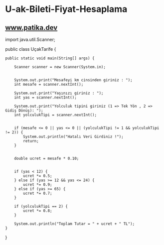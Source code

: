 # U-ak-Bileti-Fiyat-Hesaplama
www.patika.dev
-----------------------------


import java.util.Scanner;

public class UçakTarife {

    public static void main(String[] args) {

        Scanner scanner = new Scanner(System.in);

        
        System.out.print("Mesafeyi km cinsinden giriniz : ");
        int mesafe = scanner.nextInt();

        System.out.print("Yaşınızı giriniz : ");
        int yas = scanner.nextInt();

        System.out.print("Yolculuk tipini giriniz (1 => Tek Yön , 2 => Gidiş Dönüş): ");
        int yolculukTipi = scanner.nextInt();

        
        if (mesafe <= 0 || yas <= 0 || (yolculukTipi != 1 && yolculukTipi != 2)) {
            System.out.println("Hatalı Veri Girdiniz !");
            return;
        }

        
        double ucret = mesafe * 0.10;

        
        if (yas < 12) {
            ucret *= 0.5;
        } else if (yas >= 12 && yas <= 24) {
            ucret *= 0.9;
        } else if (yas >= 65) {
            ucret *= 0.7;
        }

        if (yolculukTipi == 2) {
            ucret *= 0.8;
        }

        System.out.println("Toplam Tutar = " + ucret + " TL");
    }
}


